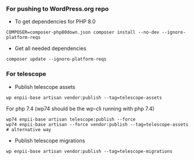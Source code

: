 ### For pushing to WordPress.org repo
- To get dependencies for PHP 8.0
```
COMPOSER=composer-php80down.json composer install --no-dev --ignore-platform-reqs
```
- Get all needed dependencies
```
composer update --ignore-platform-reqs
```

### For telescope
- Publish telescope assets
```
wp enpii-base artisan vendor:publish --tag=telescope-assets
```
For php 7.4 (wp74 should be the wp-cli running with php 7.4)
```
wp74 enpii-base artisan telescope:publish --force
wp74 enpii-base artisan --force vendor:publish --tag=telescope-assets # alternative way
```
- Publish telescope migrations
```
wp enpii-base artisan vendor:publish --tag=telescope-migrations
```
